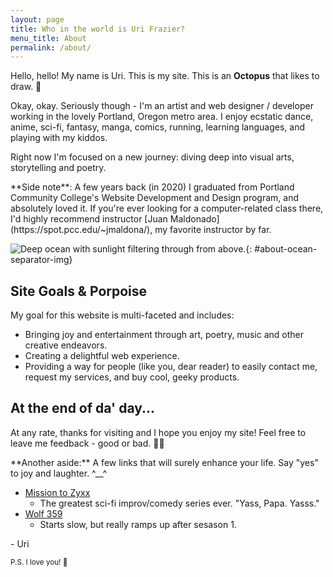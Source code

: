 ```yaml
---
layout: page
title: Who in the world is Uri Frazier?
menu_title: About
permalink: /about/
---
```


Hello, hello! My name is Uri. This is my site. This is an **Octopus** that likes to draw. 🐙

Okay, okay. Seriously though - I'm an artist and web designer / developer working in the lovely Portland, Oregon metro area. I enjoy ecstatic dance, anime, sci-fi, fantasy, manga, comics, running, learning languages, and playing with my kiddos. 

Right now I'm focused on a new journey: diving deep into visual arts, storytelling and poetry.

<aside markdown=1> **Side note**: A few years back (in 2020) I graduated from Portland Community College's Website Development and Design program, and absolutely loved it. If you're ever looking for a computer-related class there, I'd highly recommend instructor [Juan Maldonado](https://spot.pcc.edu/~jmaldona/), my favorite instructor by far.
</aside>

![Deep ocean with sunlight filtering through from above.]({{site.url}}/{{site.images_path}}pexels-blaque-x-932638.jpg){: #about-ocean-separator-img}

## Site Goals & Porpoise

My goal for this website is multi-faceted and includes:
- Bringing joy and entertainment through art, poetry, music and other creative endeavors.
- Creating a delightful web experience.
- Providing a way for people (like you, dear reader) to easily contact me, request my services, and buy cool, geeky products.

## At the end of da' day...

At any rate, thanks for visiting and I hope you enjoy my site! Feel free to leave me feedback - good or bad. 🫣😁

<aside markdown=1>
**Another aside:** A few links that will surely enhance your life. Say "yes" to joy and laughter. ^__^

- [Mission to Zyxx](https://missiontozyxx.space)
    - The greatest sci-fi improv/comedy series ever. "Yass, Papa. Yasss."
- [Wolf 359](https://wolf359.fm/)
    - Starts slow, but really ramps up after sesason 1.
</aside>

\- Uri

<small class="x-center-text">P.S. I love you! 💖</small>
